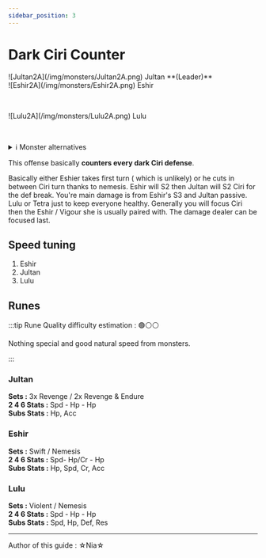 ```yaml
---
sidebar_position: 3
---
```


# Dark Ciri Counter

<div style={{display: 'flex', alignItems: 'center', marginBottom: '20px', gap: '20px'}}>
    <div style={{maxWidth: "72px"}}>
        ![Jultan2A](/img/monsters/Jultan2A.png)  
        Jultan  
        **(Leader)**  
    </div>
    <div style={{maxWidth: "68px"}}>
        ![Eshir2A](/img/monsters/Eshir2A.png)  
        Eshir  
        <p>&nbsp;</p>  
    </div>
    <div style={{maxWidth: "68px"}}>
        ![Lulu2A](/img/monsters/Lulu2A.png)  
        Lulu  
        <p>&nbsp;</p>  
    </div>
</div>

<details style={{marginBottom: '36px'}}>
<summary>ℹ️ Monster alternatives</summary>
<p>
    <strong>Lulu</strong> can be replaced by **Tetra**.
</p>
</details>

This offense basically **counters every dark Ciri defense**.

Basically either Eshier takes first turn ( which is unlikely) or he cuts in between Ciri turn thanks to nemesis. Eshir will S2 then Jultan
will S2 Ciri for the def break. You're main damage is from Eshir's S3 and Jultan passive. Lulu or Tetra just to keep everyone healthy.
Generally you will focus Ciri then the Eshir / Vigour she is usually paired with. The damage dealer can be focused last.

## Speed tuning

1. Eshir
2. Jultan
3. Lulu

## Runes

:::tip Rune Quality difficulty estimation : 🟢⚪⚪

Nothing special and good natural speed from monsters.

:::

### Jultan

**Sets :** 3x Revenge / 2x Revenge & Endure  
**2 4 6 Stats :**  Spd - Hp - Hp   
**Subs Stats :** Hp, Acc

### Eshir

**Sets :** Swift / Nemesis  
**2 4 6 Stats :** Spd-  Hp/Cr - Hp  
**Subs Stats :** Hp, Spd, Cr, Acc

### Lulu

**Sets :** Violent / Nemesis     
**2 4 6 Stats :** Spd - Hp - Hp  
**Subs Stats :** Spd, Hp, Def, Res

---

<p style={{color: 'grey'}}>Author of this guide : ☆Nia☆</p>
